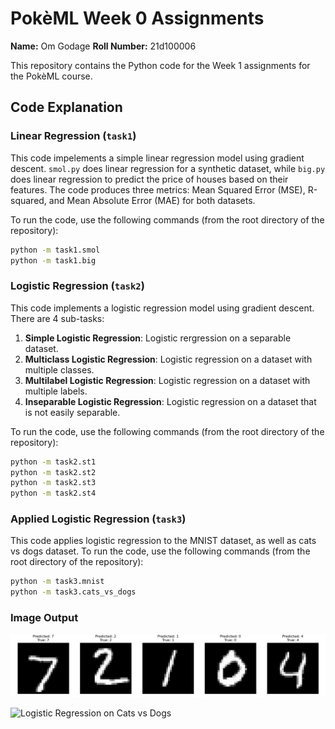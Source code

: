 # PokèML Week 0 Assignments

**Name:** Om Godage
**Roll Number:** 21d100006

This repository contains the Python code for the Week 1 assignments for the PokèML course.

## Code Explanation

### Linear Regression (`task1`)
This code impelements a simple linear regression model using gradient descent. `smol.py` does linear regression for a synthetic dataset, while `big.py` does linear regression to predict the price of houses based on their features. The code produces three metrics: Mean Squared Error (MSE), R-squared, and Mean Absolute Error (MAE) for both datasets.

To run the code, use the following commands (from the root directory of the repository):
```bash
python -m task1.smol
python -m task1.big
```

### Logistic Regression (`task2`)
This code implements a logistic regression model using gradient descent. There are 4 sub-tasks:
1. **Simple Logistic Regression**: Logistic rergression on a separable dataset.
2. **Multiclass Logistic Regression**: Logistic regression on a dataset with multiple classes.
3. **Multilabel Logistic Regression**: Logistic regression on a dataset with multiple labels.
4. **Inseparable Logistic Regression**: Logistic regression on a dataset that is not easily separable.

To run the code, use the following commands (from the root directory of the repository):
```bash
python -m task2.st1
python -m task2.st2
python -m task2.st3
python -m task2.st4
```

### Applied Logistic Regression (`task3`)
This code applies logistic regression to the MNIST dataset, as well as cats vs dogs dataset.
To run the code, use the following commands (from the root directory of the repository):
```bash
python -m task3.mnist
python -m task3.cats_vs_dogs
```
### Image Output
![Logistic Regression on MNIST](images/mnist.png)

![Logistic Regression on Cats vs Dogs](images/cats_vs_dogs.png)